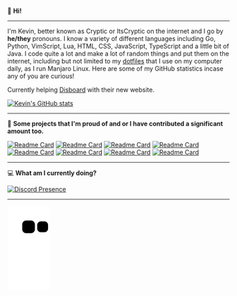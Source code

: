 👋 **Hi!**

---

I'm Kevin, better known as Cryptic or ItsCryptic on the internet and I go by **he/they** pronouns. I know a variety of different languages including Go, Python, VimScript, Lua, HTML, CSS, JavaScript, TypeScript and a little bit of Java. I code quite a lot and make a lot of random things and put them on the internet, including but not limited to my [dotfiles](https://github.com/ItsCryptic/dotfiles) that I use on my computer daily, as I run Manjaro Linux. Here are some of my GitHub statistics incase any of you are curious!

Currently helping [Disboard](https://disboard.org) with their new website.

[![Kevin's GitHub stats](https://github-readme-stats.vercel.app/api?username=ItsCryptic&theme=dracula&show_icons=true&count_privat=true)](https://github.com/ItsCryptic/)

---
📍 **Some projects that I'm proud of and or I have contributed a significant amount too.**

[![Readme Card](https://github-readme-stats.vercel.app/api/pin/?username=ItsCryptic&repo=dotfiles&theme=dracula)](https://github.com/ItsCryptic/dotfiles)
[![Readme Card](https://github-readme-stats.vercel.app/api/pin/?username=ItsCryptic&repo=portfolio&theme=dracula)](https://github.com/ItsCryptic/Portfolio)
[![Readme Card](https://github-readme-stats.vercel.app/api/pin/?username=ItsCryptic&repo=scripts&theme=dracula)](https://github.com/ItsCryptic/scripts)
[![Readme Card](https://github-readme-stats.vercel.app/api/pin/?username=VibeMarket&repo=VibeUtils&theme=dracula)](https://github.com/VibeMarket/VibeUtils)
[![Readme Card](https://github-readme-stats.vercel.app/api/pin/?username=ItsCryptic&repo=teamx&theme=dracula)](https://github.com/ItsCryptic/teamx)
[![Readme Card](https://github-readme-stats.vercel.app/api/pin/?username=ItsCryptic&repo=password-generator&theme=dracula)](https://github.com/ItsCryptic/password-generator)
[![Readme Card](https://github-readme-stats.vercel.app/api/pin/?username=ItsCryptic&repo=httpserver&theme=dracula)](https://github.com/ItsCryptic/httpserver)
[![Readme Card](https://github-readme-stats.vercel.app/api/pin/?username=ItsCryptic&repo=dmenu&theme=dracula)](https://github.com/ItsCryptic/dmenu)


---

💻 **What am I currently doing?**

[![Discord Presence](https://lanyard-profile-readme.vercel.app/api/202556225160871936)](https://dsc.bio/cryptic)

---

[![Commit Snake](https://github.com/ItsCryptic/ItsCryptic/blob/output/github-contribution-grid-snake.svg)](https://github.com/ItsCryptic)
